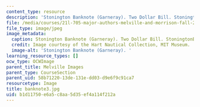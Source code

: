```yaml
---
content_type: resource
description: 'Stonington Banknote (Garneray). Two Dollar Bill. StoningtonBank, Connecticut. '
file: /media/courses/21l-705-major-authors-melville-and-morrison-fall-2003/b1d11750e6a5c8aa5d35ef4a114f212a_banknote3.jpg
file_type: image/jpeg
image_metadata:
  caption: Stonington Banknote (Garneray). Two Dollar Bill. StoningtonBank, Connecticut.
  credit: Image courtesy of the Hart Nautical Collection, MIT Museum.
  image-alt: 'Stonington Banknote (Garneray). '
learning_resource_types: []
ocw_type: OCWImage
parent_title: Melville Images
parent_type: CourseSection
parent_uid: 58b71220-13de-131e-dd03-d9e6f9c91ca7
resourcetype: Image
title: banknote3.jpg
uid: b1d11750-e6a5-c8aa-5d35-ef4a114f212a
---
```

